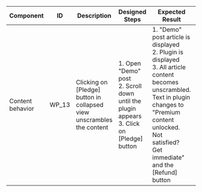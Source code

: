 Component |	ID |	Description |	Designed Steps |	Expected Result |	Created<br> By |	Last<br> Updated |
 --- | --- | --- | --- | --- | --- | --- |
 Content behavior | WP_13 | Clicking on [Pledge] button in collapsed view unscrambles the content | 1. Open "Demo" post <br> 2. Scroll down until the plugin appears <br> 3. Click on [Pledge] button  | 1. "Demo" post article is displayed <br> 2. Plugin is displayed <br> 3. All article content becomes unscrambled. Text in plugin changes to "Premium content unlocked. Not satisfied? Get immediate" and the [Refund] button | Alexandr Vozicov | 31.05.2017
